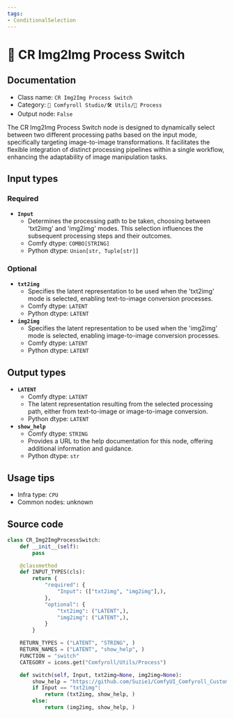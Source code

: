 ```yaml
---
tags:
- ConditionalSelection
---
```


# 🔂 CR Img2Img Process Switch
## Documentation
- Class name: `CR Img2Img Process Switch`
- Category: `🧩 Comfyroll Studio/🛠️ Utils/🔂 Process`
- Output node: `False`

The CR Img2Img Process Switch node is designed to dynamically select between two different processing paths based on the input mode, specifically targeting image-to-image transformations. It facilitates the flexible integration of distinct processing pipelines within a single workflow, enhancing the adaptability of image manipulation tasks.
## Input types
### Required
- **`Input`**
    - Determines the processing path to be taken, choosing between 'txt2img' and 'img2img' modes. This selection influences the subsequent processing steps and their outcomes.
    - Comfy dtype: `COMBO[STRING]`
    - Python dtype: `Union[str, Tuple[str]]`
### Optional
- **`txt2img`**
    - Specifies the latent representation to be used when the 'txt2img' mode is selected, enabling text-to-image conversion processes.
    - Comfy dtype: `LATENT`
    - Python dtype: `LATENT`
- **`img2img`**
    - Specifies the latent representation to be used when the 'img2img' mode is selected, enabling image-to-image conversion processes.
    - Comfy dtype: `LATENT`
    - Python dtype: `LATENT`
## Output types
- **`LATENT`**
    - Comfy dtype: `LATENT`
    - The latent representation resulting from the selected processing path, either from text-to-image or image-to-image conversion.
    - Python dtype: `LATENT`
- **`show_help`**
    - Comfy dtype: `STRING`
    - Provides a URL to the help documentation for this node, offering additional information and guidance.
    - Python dtype: `str`
## Usage tips
- Infra type: `CPU`
- Common nodes: unknown


## Source code
```python
class CR_Img2ImgProcessSwitch:
    def __init__(self):
        pass

    @classmethod
    def INPUT_TYPES(cls):
        return {
            "required": {
                "Input": (["txt2img", "img2img"],),
            },
            "optional": {
                "txt2img": ("LATENT",),
                "img2img": ("LATENT",),
            }
        }

    RETURN_TYPES = ("LATENT", "STRING", )
    RETURN_NAMES = ("LATENT", "show_help", )
    FUNCTION = "switch"
    CATEGORY = icons.get("Comfyroll/Utils/Process")

    def switch(self, Input, txt2img=None, img2img=None):
        show_help = "https://github.com/Suzie1/ComfyUI_Comfyroll_CustomNodes/wiki/Process-Nodes#cr-img2img-process-switch"
        if Input == "txt2img":
            return (txt2img, show_help, )
        else:
            return (img2img, show_help, )            

```
